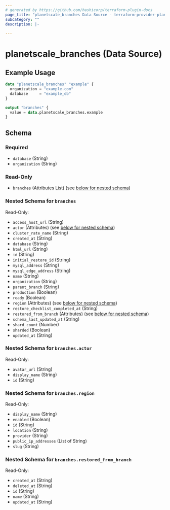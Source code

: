 ```yaml
---
# generated by https://github.com/hashicorp/terraform-plugin-docs
page_title: "planetscale_branches Data Source - terraform-provider-planetscale"
subcategory: ""
description: |-
  
---
```


# planetscale_branches (Data Source)



## Example Usage

```terraform
data "planetscale_branches" "example" {
  organization = "example.com"
  database     = "example_db"
}

output "branches" {
  value = data.planetscale_branches.example
}
```

<!-- schema generated by tfplugindocs -->
## Schema

### Required

- `database` (String)
- `organization` (String)

### Read-Only

- `branches` (Attributes List) (see [below for nested schema](#nestedatt--branches))

<a id="nestedatt--branches"></a>
### Nested Schema for `branches`

Read-Only:

- `access_host_url` (String)
- `actor` (Attributes) (see [below for nested schema](#nestedatt--branches--actor))
- `cluster_rate_name` (String)
- `created_at` (String)
- `database` (String)
- `html_url` (String)
- `id` (String)
- `initial_restore_id` (String)
- `mysql_address` (String)
- `mysql_edge_address` (String)
- `name` (String)
- `organization` (String)
- `parent_branch` (String)
- `production` (Boolean)
- `ready` (Boolean)
- `region` (Attributes) (see [below for nested schema](#nestedatt--branches--region))
- `restore_checklist_completed_at` (String)
- `restored_from_branch` (Attributes) (see [below for nested schema](#nestedatt--branches--restored_from_branch))
- `schema_last_updated_at` (String)
- `shard_count` (Number)
- `sharded` (Boolean)
- `updated_at` (String)

<a id="nestedatt--branches--actor"></a>
### Nested Schema for `branches.actor`

Read-Only:

- `avatar_url` (String)
- `display_name` (String)
- `id` (String)


<a id="nestedatt--branches--region"></a>
### Nested Schema for `branches.region`

Read-Only:

- `display_name` (String)
- `enabled` (Boolean)
- `id` (String)
- `location` (String)
- `provider` (String)
- `public_ip_addresses` (List of String)
- `slug` (String)


<a id="nestedatt--branches--restored_from_branch"></a>
### Nested Schema for `branches.restored_from_branch`

Read-Only:

- `created_at` (String)
- `deleted_at` (String)
- `id` (String)
- `name` (String)
- `updated_at` (String)
